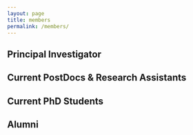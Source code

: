 ```yaml
---
layout: page
title: members
permalink: /members/
---
```


<h2>Principal Investigator</h2>



<h2>Current PostDocs & Research Assistants</h2>



<h2>Current PhD Students</h2>



<h2>Alumni</h2>


